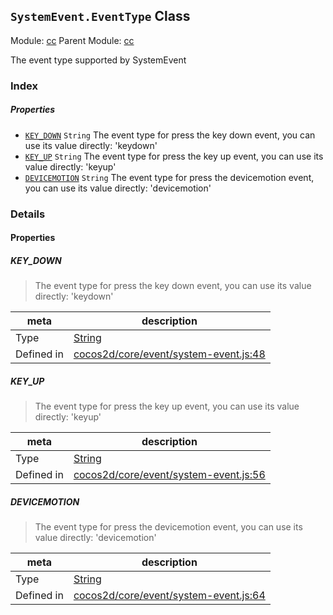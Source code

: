 ## `SystemEvent.EventType` Class



Module: [cc](../modules/cc.md)
Parent Module: [cc](../modules/cc.md)


The event type supported by SystemEvent


### Index

##### Properties

  - [`KEY_DOWN`](#keydown) `String` The event type for press the key down event, you can use its value directly: 'keydown'
  - [`KEY_UP`](#keyup) `String` The event type for press the key up event, you can use its value directly: 'keyup'
  - [`DEVICEMOTION`](#devicemotion) `String` The event type for press the devicemotion event, you can use its value directly: 'devicemotion'





### Details


#### Properties


##### KEY_DOWN

> The event type for press the key down event, you can use its value directly: 'keydown'

| meta | description |
|------|-------------|
| Type | <a href="https://developer.mozilla.org/en/JavaScript/Reference/Global_Objects/String" class="crosslink external" target="_blank">String</a> |
| Defined in | [cocos2d/core/event/system-event.js:48](https://github.com/cocos-creator/engine/blob/111da455d089e3000f670eed24ff5172a3488245/cocos2d/core/event/system-event.js#L48) |



##### KEY_UP

> The event type for press the key up event, you can use its value directly: 'keyup'

| meta | description |
|------|-------------|
| Type | <a href="https://developer.mozilla.org/en/JavaScript/Reference/Global_Objects/String" class="crosslink external" target="_blank">String</a> |
| Defined in | [cocos2d/core/event/system-event.js:56](https://github.com/cocos-creator/engine/blob/111da455d089e3000f670eed24ff5172a3488245/cocos2d/core/event/system-event.js#L56) |



##### DEVICEMOTION

> The event type for press the devicemotion event, you can use its value directly: 'devicemotion'

| meta | description |
|------|-------------|
| Type | <a href="https://developer.mozilla.org/en/JavaScript/Reference/Global_Objects/String" class="crosslink external" target="_blank">String</a> |
| Defined in | [cocos2d/core/event/system-event.js:64](https://github.com/cocos-creator/engine/blob/111da455d089e3000f670eed24ff5172a3488245/cocos2d/core/event/system-event.js#L64) |






